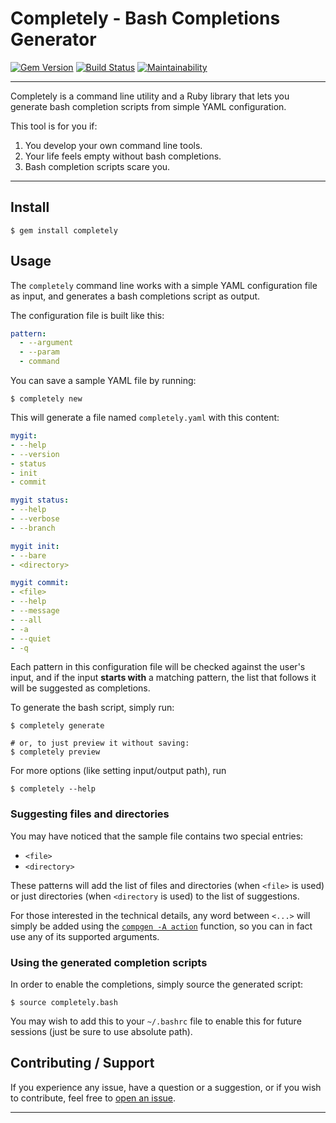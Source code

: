 # Completely - Bash Completions Generator

[![Gem Version](https://badge.fury.io/rb/completely.svg)](https://badge.fury.io/rb/completely)
[![Build Status](https://github.com/DannyBen/completely/workflows/Test/badge.svg)](https://github.com/DannyBen/completely/actions?query=workflow%3ATest)
[![Maintainability](https://api.codeclimate.com/v1/badges/6c021b8309ac796c3919/maintainability)](https://codeclimate.com/github/DannyBen/completely/maintainability)

---

Completely is a command line utility and a Ruby library that lets you generate
bash completion scripts from simple YAML configuration.

This tool is for you if:

1. You develop your own command line tools.
2. Your life feels empty without bash completions.
3. Bash completion scripts scare you.

---


## Install

```
$ gem install completely
```

## Usage

The `completely` command line works with a simple YAML configuration file as
input, and generates a bash completions script as output.

The configuration file is built like this:

```yaml
pattern:
  - --argument
  - --param
  - command
```

You can save a sample YAML file by running:

```
$ completely new
```

This will generate a file named `completely.yaml` with this content:

```yaml
mygit:
- --help
- --version
- status
- init
- commit

mygit status:
- --help
- --verbose
- --branch

mygit init:
- --bare
- <directory>

mygit commit:
- <file>
- --help
- --message
- --all
- -a
- --quiet
- -q
```

Each pattern in this configuration file will be checked against the user's
input, and if the input **starts with** a matching pattern, the list that 
follows it will be suggested as completions.

To generate the bash script, simply run:

```
$ completely generate

# or, to just preview it without saving:
$ completely preview
```

For more options (like setting input/output path), run

```
$ completely --help
```

### Suggesting files and directories

You may have noticed that the sample file contains two special entries:

- `<file>`
- `<directory>`

These patterns will add the list of files and directories
(when `<file>` is used) or just directories (when `<directory` is used) to
the list of suggestions.

For those interested in the technical details, any word between `<...>` will
simply be added using the [`compgen -A action`][compgen] function, so you can 
in fact use any of its supported arguments.


### Using the generated completion scripts

In order to enable the completions, simply source the generated script:

```
$ source completely.bash
```

You may wish to add this to your `~/.bashrc` file to enable this for future
sessions (just be sure to use absolute path).


## Contributing / Support

If you experience any issue, have a question or a suggestion, or if you wish
to contribute, feel free to [open an issue][issues].

---

[issues]: https://github.com/DannyBen/completely/issues
[compgen]: https://www.gnu.org/software/bash/manual/html_node/Programmable-Completion-Builtins.html

